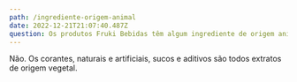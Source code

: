 ```yaml
---
path: /ingrediente-origem-animal
date: 2022-12-21T21:07:40.487Z
question: Os produtos Fruki Bebidas têm algum ingrediente de origem animal?
---
```

Não. Os corantes, naturais e artificiais, sucos e aditivos são todos
extratos de origem vegetal.
